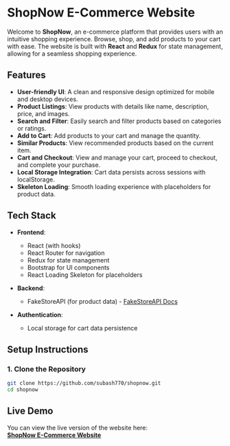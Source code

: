 # ShopNow E-Commerce Website

Welcome to **ShopNow**, an e-commerce platform that provides users with an intuitive shopping experience. Browse, shop, and add products to your cart with ease. The website is built with **React** and **Redux** for state management, allowing for a seamless shopping experience.

## Features

- **User-friendly UI**: A clean and responsive design optimized for mobile and desktop devices.
- **Product Listings**: View products with details like name, description, price, and images.
- **Search and Filter**: Easily search and filter products based on categories or ratings.
- **Add to Cart**: Add products to your cart and manage the quantity.
- **Similar Products**: View recommended products based on the current item.
- **Cart and Checkout**: View and manage your cart, proceed to checkout, and complete your purchase.
- **Local Storage Integration**: Cart data persists across sessions with localStorage.
- **Skeleton Loading**: Smooth loading experience with placeholders for product data.

## Tech Stack

- **Frontend**: 
  - React (with hooks)
  - React Router for navigation
  - Redux for state management
  - Bootstrap for UI components
  - React Loading Skeleton for placeholders

- **Backend**: 
  - FakeStoreAPI (for product data) - [FakeStoreAPI Docs](https://fakestoreapi.com/docs)

- **Authentication**: 
  - Local storage for cart data persistence

## Setup Instructions

### 1. Clone the Repository

```bash
git clone https://github.com/subash770/shopnow.git
cd shopnow
```

## Live Demo

You can view the live version of the website here:  
[**ShopNow E-Commerce Website**](https://your-live-link.com)
